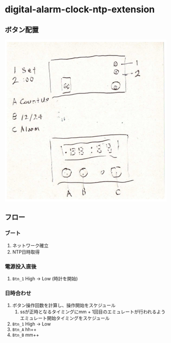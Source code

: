 # digital-alarm-clock-ntp-extension

## ボタン配置

![buttons](./docs/buttons.jpg)

## フロー

### ブート

1. ネットワーク確立
2. NTP日時取得

### 電源投入直後

1. `Btn_1` High -> Low (時計を開始)


### 日時合わせ

1. ボタン操作回数を計算し、操作開始をスケジュール
    1. ssが正時となるタイミングにmm + 1回目のエミュレートが行われるようエミュレート開始タイミングをスケジュール
2. `Btn_1` High -> Low
3. `Btn_A` hh++
4. `Btn_B` mm++
